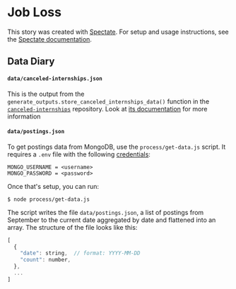 # Job Loss

This story was created with [Spectate](https://github.com/graphicsdesk/spectate). For setup and usage instructions, see the [Spectate documentation](https://github.com/graphicsdesk/spectate/#cloning-a-spectate-project).

## Data Diary

#### `data/canceled-internships.json`

This is the output from the `generate_outputs.store_canceled_internships_data()` function in the [`canceled-internships`](https://github.com/graphicsdesk/canceled-internships) repository. Look at [its documentation](https://github.com/graphicsdesk/canceled-internships#job-loss-intermediate-output) for more information

#### `data/postings.json`

To get postings data from MongoDB, use the `process/get-data.js` script. It requires a `.env` file with the following [credentials](https://docs.google.com/document/d/1C6WPRpabD6YXjQK3VnvjGy02fgxaARHbJTirm3Rzf8I/edit#heading=h.tamwx7fxlakd):

```
MONGO_USERNAME = <username>
MONGO_PASSWORD = <password>
```

Once that's setup, you can run:

```
$ node process/get-data.js
```

The script writes the file `data/postings.json`, a list of postings from September to the current date aggregated by date and flattened into an array. The structure of the file looks like this:

```js
[
  {
    "date": string,  // format: YYYY-MM-DD
    "count": number,
  },
  ...
]
```
